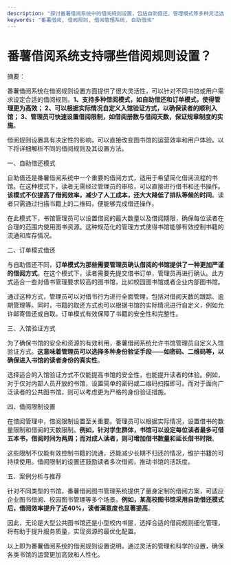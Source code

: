 ```yaml
---
description: "探讨番薯借阅系统中的借阅规则设置，包括自助借还、管理模式等多种灵活选择，帮助书馆管理员高效管理藏书和读者。"
keywords: "番薯借阅, 借阅规则, 借阅管理系统, 自助借阅"
---
```

# 番薯借阅系统支持哪些借阅规则设置？

摘要：

番薯借阅系统在借阅规则设置方面提供了很大灵活性，可以针对不同书馆或用户需求设定合适的借阅规则。**1、支持多种借阅模式，如自助借还和订单模式，使得管理更为高效； 2、可以根据实际情况自定义入馆验证方式，以确保读者的顺利入馆； 3、管理员可快速设置借阅限制，如借阅册数与借阅天数，保证规章制度的实施**。

借阅规则设置具有决定性的影响，可以直接改变图书馆的运营效率和用户体验。以下将详细解析不同的借阅规则及其设置方法。

一、自助借还模式

自助借还是番薯借阅系统中一个重要的借阅方式，适用于希望简化借阅流程的书馆。在这种模式下，读者无需经过管理员的审核，可以直接进行借书和还书操作。**该模式不仅提高了借阅效率，减少了人工成本，还大大降低了排队等候的时间**。读者只需通过扫描书籍上的二维码，便能够完成借还操作。

在此模式下，书馆管理员可以设置借阅的最大数量以及借阅期限，确保每位读者在合理的范围内使用图书资源。这种规范化的管理方式使得书馆能够有效控制书籍的流通和库存情况。

二、订单模式借还

与自助借还不同，**订单模式为那些需要管理员确认借阅的书馆提供了一种更加严谨的借阅方式**。在这个模式下，读者需要先提交借书订单，管理员再进行确认。此方式适合一些对借书管理要求较高的图书馆，比如校园图书馆或者企业内部图书馆。

通过这种方式，管理员可以对借书行为进行全面管理，包括对借阅天数的跟踪、逾期管理等。同时，书籍的取还方式也可以根据书馆的实际情况进行自定义，例如允许邮寄借还或自取。订单模式有效保障了书籍的安全性和完整性。

三、入馆验证方式

为了确保书馆的安全和资源的有效利用，番薯借阅系统允许书馆管理员自定义入馆验证方式。**这意味着管理员可以选择多种身份验证手段――如密码、二维码等，以确保进入书馆的读者身份的真实性**。

选择适合的入馆验证方式不仅能提高书馆的安全性，也能提升读者的体验。例如，对于仅对内部人员开放的书馆，设置简单的密码或二维码扫描即可。而对于面向广泛读者的公共图书馆，则可以考虑更为严格的身份验证措施。

四、借阅限制设置

在借阅管理中，借阅限制设置至关重要。管理员可以根据实际情况，设置借书的数量限制和借阅的天数限制。**例如，针对学生群体，书馆可以设定每位读者最多可借五本书，借阅时间为两周；而对成人读者，则可增加借书数量和延长借书时限**。

这些限制不仅能有效控制书籍的流通，还能减少长期不归还的情况，维护书籍的可持续使用。借阅限制的设置还鼓励读者多次借阅，推动书馆的活跃度。

五、案例分析与推荐

针对不同类型的书馆，番薯借阅图书管理系统提供了量身定制的借阅方案，可适应企业图书借阅、校园图书管理等多个场景。**例如，某高校图书馆采用自助借还模式后，借阅效率提升了近40%，读者满意度也显著提高**。

因此，无论是大型公共图书馆还是小型校内书屋，选择合适的借阅规则细化管理，将有助于提升服务质量，实现资源的最优化配置。

以上即为番薯借阅系统的借阅规则设置说明，通过灵活的管理和科学的设置，确保各类书馆的运营更加高效和人性化。
